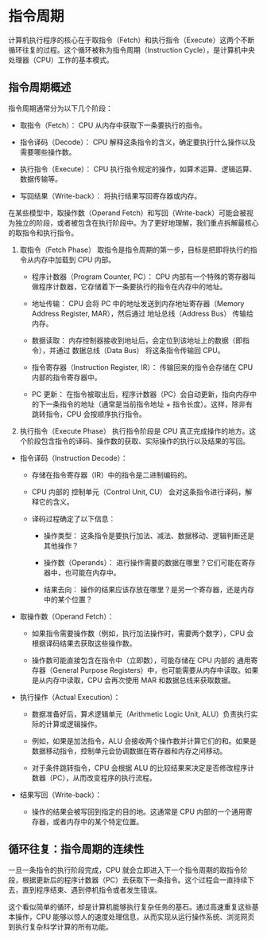 # 指令周期

计算机执行程序的核心在于取指令（Fetch）和执行指令（Execute）这两个不断循环往复的过程。这个循环被称为指令周期（Instruction Cycle），是计算机中央处理器（CPU）工作的基本模式。

## 指令周期概述

指令周期通常分为以下几个阶段：

* 取指令（Fetch）： CPU 从内存中获取下一条要执行的指令。

* 指令译码（Decode）： CPU 解释这条指令的含义，确定要执行什么操作以及需要哪些操作数。

* 执行指令（Execute）： CPU 执行指令规定的操作，如算术运算、逻辑运算、数据传输等。

* 写回结果（Write-back）： 将执行结果写回寄存器或内存。

在某些模型中，取操作数（Operand Fetch）和写回（Write-back）可能会被视为独立的阶段，或者被包含在执行阶段中。为了更好地理解，我们重点拆解最核心的取指令和执行指令。

1. 取指令（Fetch Phase）
取指令是指令周期的第一步，目标是把即将执行的指令从内存中加载到 CPU 内部。

   * 程序计数器（Program Counter, PC）： CPU 内部有一个特殊的寄存器叫做程序计数器，它存储着下一条要执行的指令在内存中的地址。

   * 地址传输： CPU 会将 PC 中的地址发送到内存地址寄存器（Memory Address Register, MAR），然后通过 地址总线（Address Bus） 传输给内存。

   * 数据读取： 内存控制器接收到地址后，会定位到该地址上的数据（即指令），并通过 数据总线（Data Bus） 将这条指令传输回 CPU。

   * 指令寄存器（Instruction Register, IR）： 传输回来的指令会存储在 CPU 内部的指令寄存器中。

   * PC 更新： 在指令被取出后，程序计数器（PC）会自动更新，指向内存中的下一条指令的地址（通常是当前指令地址 + 指令长度）。这样，除非有跳转指令，CPU 会按顺序执行指令。

1. 执行指令（Execute Phase）
执行指令阶段是 CPU 真正完成操作的地方。这个阶段包含指令的译码、操作数的获取、实际操作的执行以及结果的写回。

* 指令译码（Instruction Decode）：

  * 存储在指令寄存器（IR）中的指令是二进制编码的。

  * CPU 内部的 控制单元（Control Unit, CU） 会对这条指令进行译码，解释它的含义。

  * 译码过程确定了以下信息：

    * 操作类型： 这条指令是要执行加法、减法、数据移动、逻辑判断还是其他操作？

    * 操作数（Operands）： 进行操作需要的数据在哪里？它们可能在寄存器中，也可能在内存中。

    * 结果去向： 操作的结果应该存放在哪里？是另一个寄存器，还是内存中的某个位置？

* 取操作数（Operand Fetch）：

  * 如果指令需要操作数（例如，执行加法操作时，需要两个数字），CPU 会根据译码结果去获取这些操作数。

  * 操作数可能直接包含在指令中（立即数），可能存储在 CPU 内部的 通用寄存器（General Purpose Registers）中，也可能需要从内存中读取。如果是从内存中读取，CPU 会再次使用 MAR 和数据总线来获取数据。

* 执行操作（Actual Execution）：

  * 数据准备好后，算术逻辑单元（Arithmetic Logic Unit, ALU）负责执行实际的计算或逻辑操作。

  * 例如，如果是加法指令，ALU 会接收两个操作数并计算它们的和。如果是数据移动指令，控制单元会协调数据在寄存器和内存之间移动。

  * 对于条件跳转指令，CPU 会根据 ALU 的比较结果来决定是否修改程序计数器（PC），从而改变程序的执行流程。

* 结果写回（Write-back）：

  * 操作的结果会被写回到指定的目的地。这通常是 CPU 内部的一个通用寄存器，或者内存中的某个特定位置。

## 循环往复：指令周期的连续性

一旦一条指令的执行阶段完成，CPU 就会立即进入下一个指令周期的取指令阶段，根据更新后的程序计数器（PC）去获取下一条指令。这个过程会一直持续下去，直到程序结束、遇到停机指令或者发生错误。

这个看似简单的循环，却是计算机能够执行复杂任务的基石。通过高速重复这些基本操作，CPU 能够以惊人的速度处理信息，从而实现从运行操作系统、浏览网页到执行复杂科学计算的所有功能。
